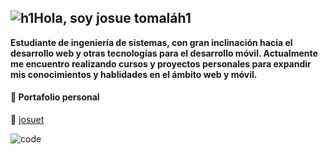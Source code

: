 
![h1Hola, soy josue tomaláh1](https://user-images.githubusercontent.com/84942510/183240486-e7ec5ee7-4a14-49b7-a017-c97f3edb5c44.png)
---
**Estudiante de ingeniería de sistemas, con gran inclinación hacia el desarrollo web y otras tecnologías para el desarrollo móvil.
Actualmente me encuentro realizando cursos y proyectos personales para expandir mis conocimientos y hablidades en el ámbito web y móvil.**

#### 🔵 Portafolio personal
🔗  [josuet](https://josuet.netlify.app)

![code](https://user-images.githubusercontent.com/84942510/183242280-6c19b94c-e9fc-4894-a5f2-ba632063cdcf.png)
